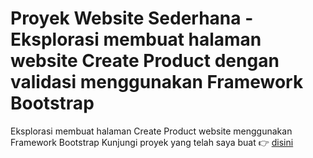 # Proyek Website Sederhana - Eksplorasi membuat halaman website Create Product dengan validasi menggunakan Framework Bootstrap

Eksplorasi membuat halaman Create Product website menggunakan Framework Bootstrap
Kunjungi proyek yang telah saya buat 👉 [disini](https://alfinfebrian05.github.io/bootstrap-form_with-validation/)
